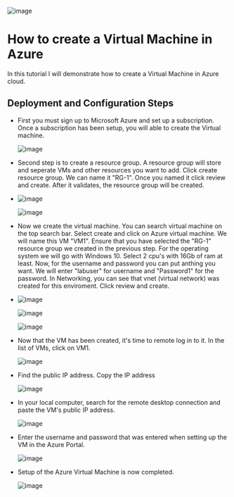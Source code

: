 ![image](https://github.com/AntIT-1/Creating-VM/assets/141161539/a66b6e77-0c17-4f6d-8fea-81304c3beadc)



<h1>How to create a Virtual Machine in Azure </h1>
In this tutorial I will demonstrate how to create a Virtual Machine in Azure cloud.<br />


<h2>Deployment and Configuration Steps</h2>

- First you must sign up to Microsoft Azure and set up a subscription. Once a subscription has been setup, you will able to create the Virtual machine.
  
  ![image](https://github.com/AntIT-1/Creating-VM/assets/141161539/e02f85cd-619b-482a-8a7c-2e444558b869)
 
- Second step is to create a resource group. A resource group will store and seperate VMs and other resources you want to add. Click create resource group. We can name it "RG-1". Once you named it click review and create. After it validates, the resource group will be created.
- 
  ![image](https://github.com/AntIT-1/Creating-VM/assets/141161539/4ca0f03b-39f9-4aa3-b604-84a465bc7934)

  ![image](https://github.com/AntIT-1/Creating-VM/assets/141161539/75c06045-b498-48d5-9486-8cca76b83a5f)

- Now we create the virtual machine. You can search virtual machine on the top search bar. Select create and click on Azure virtual machine. We will name this VM "VM1". Ensure that you have selected the "RG-1" resource group we created in the previous step. For the operating system we will go with Windows 10. Select 2 cpu's with 16Gb of ram at least. Now, for the username and password you can put anthing you want. We will enter "labuser" for username and "Password1" for the password. In Networking, you can see that vnet (virtual network) was created for this enviroment. Click review and create.
- 
  ![image](https://github.com/AntIT-1/Creating-VM/assets/141161539/19863f09-e44b-4d7d-bc23-38514010ff55)
  
  ![image](https://github.com/AntIT-1/Creating-VM/assets/141161539/7f2f5a67-3841-4222-85fb-9793539a50e9)
  
  ![image](https://github.com/AntIT-1/Creating-VM/assets/141161539/55b7db94-07ed-469c-aed8-03579125aeab)
  


  

- Now that the VM has been created, it's time to remote log in to it. In the list of VMs, click on VM1.
  
  ![image](https://github.com/AntIT-1/Creating-VM/assets/141161539/8f8214ec-43d2-403d-aa44-2e58becb890d)
- Find the public IP address. Copy the IP address
  
  ![image](https://github.com/AntIT-1/Creating-VM/assets/141161539/16fe094c-ea18-4542-b223-9c2e5907ef3d)
  
- In your local computer, search for the remote desktop connection and paste the VM's public IP address.
 
  ![image](https://github.com/AntIT-1/Creating-VM/assets/141161539/b9b2b8c6-79c7-45d1-897c-1fe933948a2b)
  
- Enter the username and password that was entered when setting up the VM in the Azure Portal.
 
  ![image](https://github.com/AntIT-1/Creating-VM/assets/141161539/2e2033d2-db24-4cbd-a65a-61abe3f82775)
  
- Setup of the Azure Virtual Machine is now completed.

  ![image](https://github.com/AntIT-1/Creating-VM/assets/141161539/8a7fc551-86b5-4cbf-92ec-30063b48cacd)





